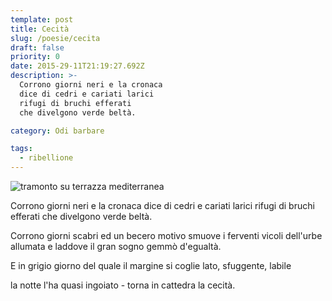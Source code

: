 ```yaml
---
template: post
title: Cecità
slug: /poesie/cecita
draft: false
priority: 0
date: 2015-29-11T21:19:27.692Z
description: >-
  Corrono giorni neri e la cronaca
  dice di cedri e cariati larici
  rifugi di bruchi efferati
  che divelgono verde beltà.

category: Odi barbare

tags:
  - ribellione
---
```


![tramonto su terrazza mediterranea](/media/odi-barbare/cecita.jpg)

Corrono giorni neri e la cronaca
dice di cedri e cariati larici
rifugi di bruchi efferati
che divelgono verde beltà.

Corrono giorni scabri ed un becero
motivo smuove i ferventi vicoli
dell'urbe allumata e laddove
il gran sogno gemmò d'egualtà.

E in grigio giorno del quale il margine
si coglie lato, sfuggente, labile

la notte l'ha quasi ingoiato -
torna in cattedra la cecità.

